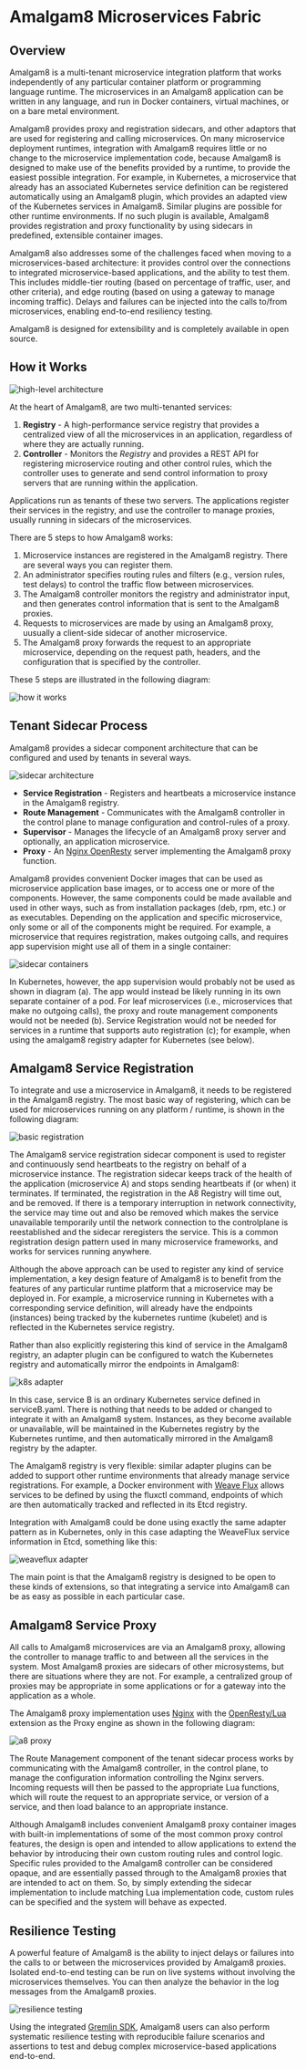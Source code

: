 # Amalgam8 Microservices Fabric

## Overview

Amalgam8 is a multi-tenant microservice integration platform that works independently of any particular container platform or programming language runtime. The microservices in an Amalgam8 application can be written in any language, and run in Docker containers, virtual machines, or on a bare metal environment.

Amalgam8 provides proxy and registration sidecars, and other adaptors that are used for registering and calling
microservices. On many microservice deployment runtimes, integration with Amalgam8 requires little or no change to the microservice implementation code, because Amalgam8 is designed to make use of the benefits provided by a runtime, to provide the easiest possible integration. For example, in Kubernetes, a microservice that already has an associated
Kubernetes service definition can be registered automatically using an Amalgam8 plugin, which provides
an adapted view of the Kubernetes services in Amalgam8. Similar plugins are possible for other runtime environments. If no such plugin is available, Amalgam8 provides registration and proxy functionality by using sidecars in predefined, extensible container images.

Amalgam8 also addresses some of the challenges faced when moving to a microservices-based architecture: it provides control over the connections to integrated microservice-based applications, and the ability to test them. This includes middle-tier routing (based on percentage of traffic, user, and other criteria), and edge routing (based on using a gateway to manage incoming traffic). Delays and failures can be injected into the calls to/from microservices, enabling end-to-end resiliency testing. 

Amalgam8 is designed for extensibility and is completely available in open source.

## How it Works <a id="how-it-works"></a>

![high-level architecture](https://github.com/amalgam8/amalgam8.github.io/blob/master/images/architecture.jpg)

At the heart of Amalgam8, are two multi-tenanted services:

1. **Registry** - A high-performance service registry that provides a centralized view of all the microservices in an application, regardless of where they are actually running.
2. **Controller** - Monitors the *Registry* and provides a REST API for registering microservice routing and other control rules, which
   the controller uses to generate and send control information to proxy servers that are running within the application.

Applications run as tenants of these two servers. The applications register their services in the registry, and use the controller to manage proxies, usually running in sidecars of the microservices.

There are 5 steps to how Amalgam8 works:

1. Microservice instances are registered in the Amalgam8 registry. There are several ways you can register them.
2. An administrator specifies routing rules and filters (e.g., version rules, test delays) to control the traffic flow between microservices.
3. The Amalgam8 controller monitors the registry and administrator input, and then generates control information that is sent to the Amalgam8 proxies.
4. Requests to microservices are made by using an Amalgam8 proxy, uusually a client-side sidecar of another microservice.
5. The Amalgam8 proxy forwards the request to an appropriate microservice, depending on the request path, headers, and the configuration that is specified by the controller.

These 5 steps are illustrated in the following diagram:

![how it works](https://github.com/amalgam8/amalgam8.github.io/blob/master/images/how-it-works.jpg)

## Tenant Sidecar Process <a id="tenant-process"></a>

Amalgam8 provides a sidecar component architecture that can be configured and used by tenants in several ways.

![sidecar architecture](https://github.com/amalgam8/amalgam8.github.io/blob/master/images/sidecar.jpg)

* **Service Registration** - Registers and heartbeats a microservice instance in the Amalgam8 registry.
* **Route Management** - Communicates with the Amalgam8 controller in the control plane to manage configuration and control-rules of a proxy.
* **Supervisor** - Manages the lifecycle of an Amalgam8 proxy server and optionally, an application microservice.
* **Proxy** - An [Nginx OpenResty](https://openresty.org/en/) server implementing the Amalgam8 proxy function.

Amalgam8 provides convenient Docker images that can be used as microservice application base images, or to access one or more of the components. However, the same components could be made available and used in other ways, such as from installation packages (deb, rpm, etc.) or as executables. Depending on the application and specific microservice, only some or all of the components might be required. For example, a microservice that requires registration, makes outgoing calls, and requires app supervision might use all of them
in a single container:

![sidecar containers](https://github.com/amalgam8/amalgam8.github.io/blob/master/images/sidecar-containers.jpg)

In Kubernetes, however, the app supervision would probably not be used as shown in diagram (a). The app would instead
be likely running in its own separate container of a pod. For leaf microservices (i.e., microservices that make no outgoing calls), the proxy and route management components would not be needed (b). Service Registration would not be needed for services in a runtime that 
supports auto registration (c); for example, when using the amalgam8 registry adapter for Kubernetes (see below).

## Amalgam8 Service Registration <a id="service-registration"></a>

To integrate and use a microservice in Amalgam8, it needs to be registered in the Amalgam8 registry. 
The most basic way of registering, which can be used for microservices running on any platform / runtime, is shown in the following diagram:

![basic registration](https://github.com/amalgam8/amalgam8.github.io/blob/master/images/basic-reg.jpg)

The Amalgam8 service registration sidecar component is used to register and continuously send heartbeats to the registry on
behalf of a microservice instance.
The registration sidecar keeps track of the health of the application (microservice A) and stops sending heartbeats if (or when) it terminates. If terminated, the registration in the A8 Registry will time out, and be removed. 
If there is a temporary interruption in network connectivity, the service may time out and also be removed which makes the service unavailable temporarily until the network connection to the controlplane is reestablished and the sidecar reregisters the service.
This is a common registration design pattern used in many microservice frameworks, and works for services running anywhere.

Although the above approach can be used to register any kind of service implementation,
a key design feature of Amalgam8 is to benefit from the features of any particular runtime platform that a microservice may be deployed in. For example, a microservice running in Kubernetes with a corresponding service definition,
will already have the endpoints (instances) being tracked by the kubernetes runtime (kubelet)
and is reflected in the Kubernetes service registry.

Rather than also explicitly registering this kind of service in the Amalgam8 registry, an adapter plugin can be configured
to watch the Kubernetes registry and automatically mirror the endpoints in Amalgam8:

![k8s adapter](https://github.com/amalgam8/amalgam8.github.io/blob/master/images/k8s-adapter.jpg)

In this case, service B is an ordinary Kubernetes service defined in serviceB.yaml. There is nothing that needs to
be added or changed to integrate it with an Amalgam8 system. Instances, as they become available or unavailable, will be maintained in the Kubernetes registry by the Kubernetes runtime, and then automatically mirrored in the Amalgam8 registry by the adapter.

The Amalgam8 registry is very flexible: similar adapter plugins can be added to support other runtime environments
that already manage service registrations. For example, a Docker environment with [Weave Flux](http://weaveworks.github.io/flux/) allows services to be defined by using the fluxctl command, endpoints of which are then automatically tracked and reflected in its Etcd registry.

Integration with Amalgam8 could be done using exactly the same adapter pattern as in Kubernetes, only in this case adapting
the WeaveFlux service information in Etcd, something like this:

![weaveflux adapter](https://github.com/amalgam8/amalgam8.github.io/blob/master/images/weaveflux-adapter.jpg)

The main point is that the Amalgam8 registry is designed to be open to these kinds of extensions, so that integrating a service into
Amalgam8 can be as easy as possible in each particular case.

## Amalgam8 Service Proxy <a id="service-proxy"></a>

All calls to Amalgam8 microservices are via an Amalgam8 proxy, allowing the controller to manage traffic to and between all the services
in the system. Most Amalgam8 proxies are sidecars of other microsystems, but there are situations where they are not.
For example, a centralized group of proxies may be appropriate in some applications or for a gateway into the
application as a whole.

The Amalgam8 proxy implementation uses [Nginx](https://nginx.org/en/)
with the [OpenResty/Lua](https://openresty.org/en/) extension as the Proxy engine as shown in the following diagram:

![a8 proxy](https://github.com/amalgam8/amalgam8.github.io/blob/master/images/proxy.jpg)

The Route Management component of the tenant sidecar process works by communicating with the Amalgam8 controller, in the control plane, to
manage the configuration information controlling the Nginx servers. Incoming requests will then be passed to 
the appropriate Lua functions, which will route the request to an appropriate service, or version of a service,
and then load balance to an appropriate instance. 

Although Amalgam8 includes convenient Amalgam8 proxy container images with built-in
implementations of some of the most common proxy control features, the design is open and intended to allow applications
to extend the behavior by introducing their own custom routing rules and control logic.
Specific rules provided to the Amalgam8 controller can be considered opaque, and are essentially passed through to the
Amalgam8 proxies that are intended to act on them. So, by simply extending the sidecar implementation to include matching Lua
implementation code, custom rules can be specified and the system will behave as expected.

## Resilience Testing <a id="resilience-testing"></a>

A powerful feature of Amalgam8 is the ability to inject delays or failures into the calls to or between the microservices provided by Amalgam8 proxies. Isolated end-to-end testing can be run on live systems without involving the microservices themselves. You can then analyze the behavior in the log messages from the Amalgam8 proxies. 

![resilience testing](https://github.com/amalgam8/amalgam8.github.io/blob/master/images/testing.jpg)

Using the integrated [Gremlin SDK](https://github.com/ResilienceTesting/gremlinsdk-python),
Amalgam8 users can also perform systematic resilience testing with reproducible failure scenarios and assertions to
test and debug complex microservice-based applications end-to-end.
